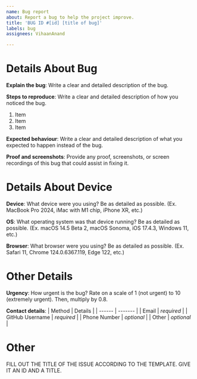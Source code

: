 ```yaml
---
name: Bug report
about: Report a bug to help the project improve.
title: 'BUG ID #[id] [title of bug]'
labels: bug
assignees: VihaanAnand

---
```


# Details About Bug
**Explain the bug**: Write a clear and detailed description of the bug.

**Steps to reproduce**: Write a clear and detailed description of how you noticed the bug.
1. Item
2. Item
3. Item

**Expected behaviour**: Write a clear and detailed description of what you expected to happen instead of the bug.

**Proof and screenshots**: Provide any proof, screenshots, or screen recordings of this bug that could assist in fixing it.

# Details About Device
**Device**: What device were you using? Be as detailed as possible. (Ex. MacBook Pro 2024, iMac with M1 chip, iPhone XR, etc.)

**OS**: What operating system was that device running? Be as detailed as possible. (Ex. macOS 14.5 Beta 2, macOS Sonoma, iOS 17.4.3, Windows 11, etc.)

**Browser**: What browser were you using? Be as detailed as possible. (Ex. Safari 11, Chrome 124.0.6367.119, Edge 122, etc.)

# Other Details
**Urgency**: How urgent is the bug? Rate on a scale of 1 (not urgent) to 10 (extremely urgent). Then, multiply by 0.8.

**Contact details**:
| Method | Details |
| ------ | ------- |
| Email | *required* |
| GitHub Username | *required* |
| Phone Number | *optional* |
| Other | *optional* |

# Other
FILL OUT THE TITLE OF THE ISSUE ACCORDING TO THE TEMPLATE. GIVE IT AN ID AND A TITLE.
